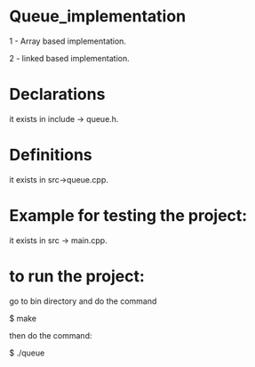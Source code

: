 # Queue_implementation

1 - Array based implementation.
 
2 - linked based implementation.

# Declarations 

it exists in include -> queue.h.

# Definitions

it exists in src->queue.cpp.

# Example for testing the project:

it exists in src -> main.cpp.
 
# to run the project:

go to bin directory and do the command 

$ make

then do the command:

 $ ./queue
